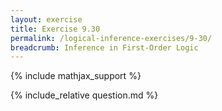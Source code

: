 ```yaml
---
layout: exercise
title: Exercise 9.30
permalink: /logical-inference-exercises/9-30/
breadcrumb: Inference in First-Order Logic
---
```


{% include mathjax_support %}

<div><i class="arrow-up loader" data-chapter="logical-inference-exercises" data-exercise="ex_30" data-rating="0"></i></div>
{% include_relative question.md %}
